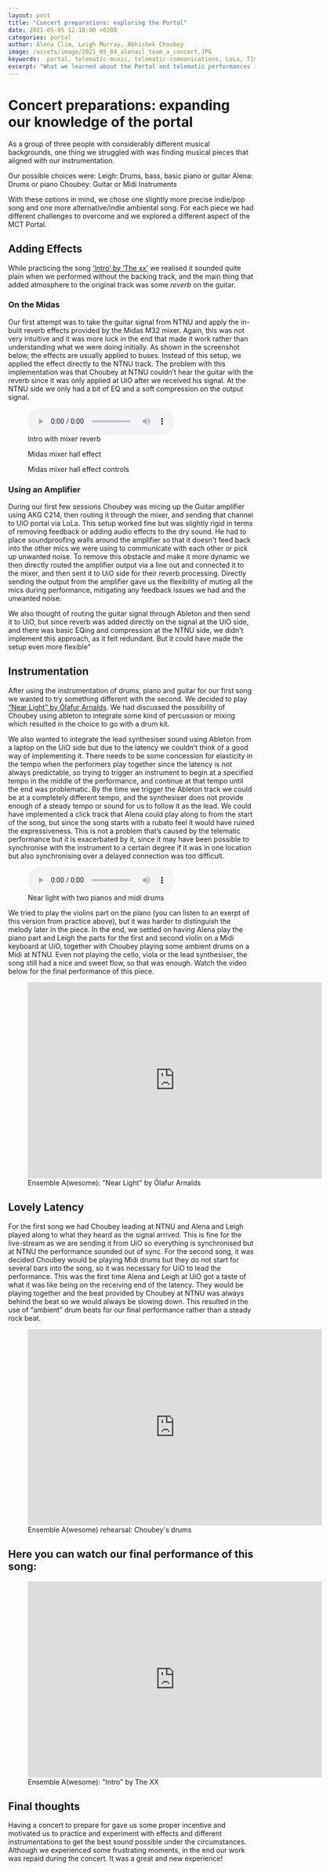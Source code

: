 ```yaml
---
layout: post
title: "Concert preparations: exploring the Portal"
date: 2021-05-05 12:10:00 +0200
categories: portal
author: Alena Clim, Leigh Murray, Abhishek Choubey
image: /assets/image/2021_05_04_alenacl_team_a_concert.JPG
keywords:  portal, telematic-music, telematic-communications, LoLa, TICO, midas-m32
excerpt: "What we learned about the Portal and telematic performances in general while preparing our musical pieces for the end of semester concert. Details about our instrumentation and effects."
---
```


# Concert preparations: expanding our knowledge of the portal

As a group of three people with considerably different musical backgrounds, one thing we struggled with was finding musical pieces that aligned with our instrumentation.

Our possible choices were:
    Leigh: Drums, bass, basic piano or guitar
    Alena: Drums or piano
    Choubey: Guitar or Midi Instruments

With these options in mind, we chose one slightly more precise indie/pop song and one more alternative/indie ambiental song. For each piece we had different challenges to overcome and we explored a different aspect of the MCT Portal.

## Adding Effects

While practicing the song [‘Intro’ by ‘The xx’](https://www.youtube.com/watch?v=xMV6l2y67rk) we realised it sounded quite plain when we performed without the backing track, and the main thing that added atmosphere to the original track was some _reverb_ on the guitar.

### On the Midas

Our first attempt was to take the guitar signal from NTNU and apply the in-built reverb effects provided by the Midas M32 mixer. Again, this was not very intuitive and it was more luck in the end that made it work rather than understanding what we were doing initially. As shown in the screenshot below, the effects are usually applied to buses.  Instead of this setup, we applied the effect directly to the NTNU track. The problem with this implementation was that Choubey at NTNU couldn’t hear the guitar with the reverb since it was only applied at UiO after we received his signal. At the NTNU side we only had a bit of EQ and a soft compression on the output signal.

<figure style="float: none">
  <audio controls>
    <source src="https://drive.google.com/file/d/1WygL4RXUQRMX8vrRscRuApqjzPxUcRxv" type="audio/mpeg">
    Intro by The xx with mixer reverb
  </audio>
  <figcaption>Intro with mixer reverb</figcaption>
</figure>

<figure style="float: auto">
   <img src="/assets/image/2021_05_04_leigh_midas_hall_effect.jpg" alt="" title="Midas hall effect" width=auto/> <figcaption>Midas mixer hall effect</figcaption>
</figure>

<figure style="float: auto">
   <img src="/assets/image/2021_05_04_leigh_midas_hall_effect_controls.jpg" alt="" title="Midas hall effect controls" width=auto/> <figcaption>Midas mixer hall effect controls</figcaption>
</figure>

### Using an Amplifier

During our first few sessions Choubey was micing up the Guitar amplifier using AKG C214, then routing it through the mixer, and sending that channel to UiO portal via LoLa. This setup worked fine but was slightly rigid in terms of removing feedback or adding audio effects to the dry sound. He had to place soundproofing walls around the amplifier so that it doesn't feed back into the other mics we were using to communicate with each other or pick up unwanted noise. To remove this obstacle and make it more dynamic we then directly routed the amplifier output via a line out and connected it to the mixer, and then sent it to UiO side for their reverb processing. Directly sending the output from the amplifier gave us the flexibility of muting all the mics during performance, mitigating any feedback issues we had and the unwanted noise.

We also thought of routing the guitar signal through Ableton and then send it to UiO, but since reverb was added directly on the signal at the UiO side, and there was basic EQing and compression at the NTNU side, we didn't implement this approach, as it felt redundant. But it could have made the setup even more flexible"


## Instrumentation

After using the instrumentation of drums, piano and guitar for our first song we wanted to try something different with the second. We decided to play [“Near Light” by Ólafur Arnalds](https://www.youtube.com/watch?v=0kYc55bXJFI). We had discussed the possibility of Choubey using ableton to integrate some kind of percussion or mixing which resulted in the choice to go with a drum kit.

We also wanted to integrate the lead synthesiser sound using Ableton from a laptop on the UiO side but due to the latency we couldn’t think of a good way of implementing it.  There needs to be some concession for elasticity in the tempo when the performers play together since the latency is not always predictable, so trying to trigger an instrument to begin at a specified tempo in the middle of the performance, and continue at that tempo until the end was problematic.  By the time we trigger the Ableton track we could be at a completely different tempo, and the synthesiser does not provide enough of a steady tempo or sound for us to follow it as the lead.  We could have implemented a click track that Alena could play along to from the start of the song, but since the song starts with a rubato feel it would have ruined the expressiveness. This is not a problem that’s caused by the telematic performance but it is exacerbated by it, since it may have been possible to synchronise with the instrument to a certain degree if it was in one location but also synchronising over a delayed connection was too difficult.

<figure style="float: none">
  <audio controls>
    <source src="https://drive.google.com/file/d/1TF_MoxlXqGGHxfLSXX6dB_KDbRyTUjge" type="audio/mpeg">
    Near Light with two pianos and midi drums
  </audio>
  <figcaption>Near light with two pianos and midi drums</figcaption>
</figure>

We tried to play the violins part on the piano (you can listen to an exerpt of this version from practice above), but it was harder to distinguish the melody later in the piece. In the end, we settled on having Alena play the piano part and Leigh the parts for the first and second violin on a Midi keyboard at UiO, together with Choubey playing some ambient drums on a Midi at NTNU. Even not playing the cello, viola or the lead synthesiser, the song still had a nice and sweet flow, so that was enough. Watch the video below for the final performance of this piece.

<figure style="float: none">
   <iframe src="https://drive.google.com/file/d/1RU601pP6nqIOl6Fhil7RAEzUDACw_qLz/preview" width="600" height="400" frameborder="0" allowfullscreen></iframe>
   <figcaption>Ensemble A(wesome): "Near Light" by Ólafur Arnalds</figcaption>
</figure>

## Lovely Latency

For the first song we had Choubey leading at NTNU and Alena and Leigh played along to what they heard as the signal arrived.  This is fine for the live-stream as we are sending it from UiO so everything is synchronised but at NTNU the performance sounded out of sync.  For the second song, it was decided Choubey would be playing Midi drums but they do not start for several bars into the song, so it was necessary for UiO to lead the performance.  This was the first time Alena and Leigh at UiO got a taste of what it was like being on the receiving end of the latency.  They would be playing together and the beat provided by Choubey at NTNU was always behind the beat so we would always be slowing down.  This resulted in the use of “ambient” drum beats for our final performance rather than a steady rock beat.

<figure style="float: none">
   <iframe src="https://drive.google.com/file/d/1PFUTTneyel37_DM7LM9JD3CkTUBjFnS3/preview" width="600" height="400" frameborder="0" allowfullscreen></iframe>
   <figcaption>Ensemble A(wesome) rehearsal: Choubey's drums</figcaption>
</figure>


## Here you can watch our final performance of this song:

<figure style="float: none">
   <iframe src="https://drive.google.com/file/d/1t33Is8iGUGwXFFU4iuzdcxa193P-LGUe/preview" width="600" height="400" frameborder="0" allowfullscreen></iframe>
   <figcaption>Ensemble A(wesome): "Intro" by The XX </figcaption>
</figure>

## Final thoughts

Having a concert to prepare for gave us some proper incentive and motivated us to practice and experiment with effects and different instrumentations to get the best sound possible under the circumstances. Although we experienced some frustrating moments, in the end our work was repaid during the concert. It was a great and new experience!
